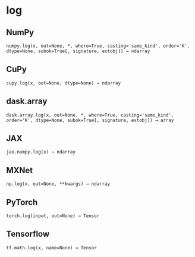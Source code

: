 # log

## NumPy

```
numpy.log(x, out=None, *, where=True, casting='same_kind', order='K', dtype=None, subok=True[, signature, extobj]) → ndarray
```

## CuPy

```
cupy.log(x, out=None, dtype=None) → ndarray
```

## dask.array

```
dask.array.log(x, out=None, *, where=True, casting='same_kind', order='K', dtype=None, subok=True[, signature, extobj]) → array
```

## JAX

```
jax.numpy.log(x) → ndarray
```

## MXNet

```
np.log(x, out=None, **kwargs) → ndarray
```

## PyTorch

```
torch.log(input, out=None) → Tensor
```

## Tensorflow

```
tf.math.log(x, name=None) → Tensor
```
